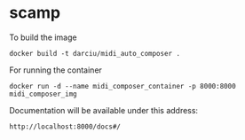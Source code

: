 # scamp

To build the image
```
docker build -t darciu/midi_auto_composer .
```

For running the container
```
docker run -d --name midi_composer_container -p 8000:8000 midi_composer_img
```

Documentation will be available under this address:
```
http://localhost:8000/docs#/
```